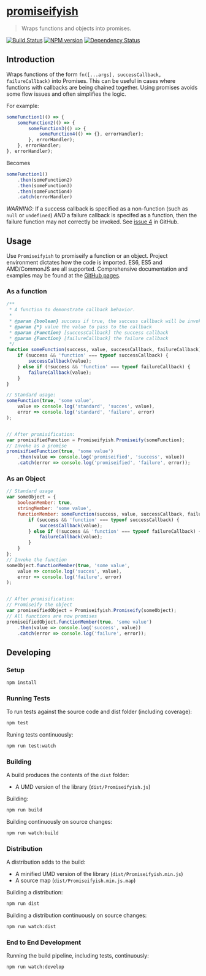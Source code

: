 # [promiseifyish](https://github.com/hal313/promiseifyish)

> Wraps functions and objects into promises.

[![Build Status](http://img.shields.io/travis/hal313/promiseifyish/master.svg?style=flat-square)](https://travis-ci.org/hal313/promiseifyish)
[![NPM version](http://img.shields.io/npm/v/@hal313/promiseifyish.svg?style=flat-square)](https://www.npmjs.com/package/@hal313/promiseifyish)
[![Dependency Status](http://img.shields.io/david/hal313/promiseifyish.svg?style=flat-square)](https://david-dm.org/hal313/promiseifyish)

## Introduction

Wraps functions of the form `fn([...args], successCallback, failureCallback)` into Promises. This can be useful in cases where functions with callbacks are being chained together. Using promises avoids some
flow issues and often simplifies the logic.

For example:

```javascript
someFunction1(() => {
    someFunction2(() => {
        someFunction3(() => {
            someFunction4(() => {}, errorHandler);
        }, errorHandler);
    }, errorHandler;
}, errorHandler);
```

Becomes

```javascript
someFunction1()
    .then(someFunction2)
    .then(someFunction3)
    .then(someFunction4)
    .catch(errorHandler)
```

*WARNING*: If a success callback is specified as a non-function (such as `null` or `undefined`) *AND* a failure callback is specifed as a function, then the failure function may not correctly be invoked. See [issue 4](https://github.com/hal313/promiseifyish/issues/4) in GitHub.

## Usage

Use `Promiseifyish` to promiseify a function or an object. Project environment dictates how the code is imported. ES6, ES5 and AMD/CommonJS are all supported. Comprehensive documentation and examples may be found at the [GitHub pages](https://hal313.github.io/promiseifyish/).

### As a function

```javascript
/**
 * A function to demonstrate callback behavior.
 *
 * @param {boolean} success if true, the success callback will be invoked
 * @param {*} value the value to pass to the callback
 * @param {Function} [successCallback] the success callback
 * @param {Function} [failureCallback] the failure callback
 */
function someFunction(success, value, successCallback, failureCallback) {
    if (success && 'function' === typeof successCallback) {
        successCallback(value);
    } else if (!success && 'function' === typeof failureCallback) {
        failureCallback(value);
    }
}

// Standard usage:
someFunction(true, 'some value',
    value => console.log('standard', 'succes', value),
    error => console.log('standard', 'failure', error)
);


// After promisification:
var promisifiedFunction = Promiseifyish.Promiseify(someFunction);
// Invoke as a promise
promisifiedFunction(true, 'some value')
    .then(value => console.log('promiseified', 'success', value))
    .catch(error => console.log('promiseified', 'failure', error));
```

### As an Object

```javascript
// Standard usage
var someObject = {
    booleanMember: true,
    stringMember: 'some value',
    functionMember: someFunction(success, value, successCallback, failureCallback) {
        if (success && 'function' === typeof successCallback) {
            successCallback(value);
        } else if (!success && 'function' === typeof failureCallback) {
            failureCallback(value);
        }
    }
};
// Invoke the function
someObject.functionMember(true, 'some value',
    value => console.log('succes', value),
    error => console.log('failure', error)
);


// After promisification:
// Promiseify the object
var promiseifiedObject = Promiseifyish.Promiseify(someObject);
// All functions are now promises
promiseifiedObject.functionMember(true, 'some value')
    .then(value => console.log('success', value))
    .catch(error => console.log('failure', error));
```

## Developing

### Setup

```bash
npm install
```

### Running Tests

To run tests against the source code and dist folder (including coverage):

```bash
npm test
```

Runing tests continuously:

```bash
npm run test:watch
```

### Building

A build produces the contents of the `dist` folder:

* A UMD version of the library (`dist/Promiseifyish.js`)

Building:

```bash
npm run build
```

Building continuously on source changes:

```bash
npm run watch:build
```

### Distribution

A distribution adds to the build:

* A minified UMD version of the library (`dist/Promiseifyish.min.js`)
* A source map (`dist/Promiseifyish.min.js.map`)

Building a distribution:

```bash
npm run dist
```

Building a distribution continuously on source changes:

```bash
npm run watch:dist
```

### End to End Development

Running the build pipeline, including tests, continuously:

```bash
npm run watch:develop
```
